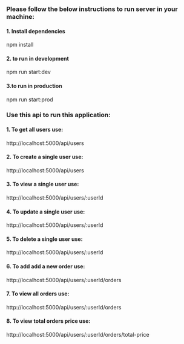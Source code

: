 ### Please follow the below instructions to run server in your machine:

#### 1. Install dependencies

npm install

#### 2. to run in development

npm run start:dev

#### 3.to run in production

npm run start:prod

### Use this api to run this application:

#### 1. To get all users use:

http://localhost:5000/api/users

#### 2. To create a single user use:

http://localhost:5000/api/users

#### 3. To view a single user use:

http://localhost:5000/api/users/:userId

#### 4. To update a single user use:

http://localhost:5000/api/users/:userId

#### 5. To delete a single user use:

http://localhost:5000/api/users/:userId

#### 6. To add add a new order use:

http://localhost:5000/api/users/:userId/orders

#### 7. To view all orders use:

http://localhost:5000/api/users/:userId/orders

#### 8. To view total orders price use:

http://localhost:5000/api/users/:userId/orders/total-price
